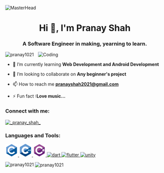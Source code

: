 
![MasterHead ](https://i.pinimg.com/736x/3a/15/d3/3a15d39306379b2d404073106091105a.jpg)

<h1 align="center">Hi 👋, I'm Pranay Shah</h1>
<h3 align="center">A Software Engineer in making, yearning to learn.</h3>
<img align="right" alt="Coding" width="400" src="https://camo.githubusercontent.com/5ddf73ad3a205111cf8c686f687fc216c2946a75005718c8da5b837ad9de78c9/68747470733a2f2f7468756d62732e6766796361742e636f6d2f4576696c4e657874446576696c666973682d736d616c6c2e676966">


<p align="left"> <img src="https://komarev.com/ghpvc/?username=pranay1021&label=Profile%20views&color=0e75b6&style=flat" alt="pranay1021" /> </p>

- 🌱 I’m currently learning **Web Development and Android Development**

- 👯 I’m looking to collaborate on **Any beginner's project**

- 📫 How to reach me **pranayshah2021@gmail.com**

- ⚡ Fun fact **:Love music...**

<h3 align="left">Connect with me:</h3>
<p align="left">
<a href="https://instagram.com/_pranay_shah_" target="blank"><img align="center" src="https://raw.githubusercontent.com/rahuldkjain/github-profile-readme-generator/master/src/images/icons/Social/instagram.svg" alt="_pranay_shah_" height="30" width="40" /></a>
</p>

<h3 align="left">Languages and Tools:</h3>
<p align="left"> <a href="https://www.cprogramming.com/" target="_blank" rel="noreferrer"> <img src="https://raw.githubusercontent.com/devicons/devicon/master/icons/c/c-original.svg" alt="c" width="40" height="40"/> </a> <a href="https://www.w3schools.com/cpp/" target="_blank" rel="noreferrer"> <img src="https://raw.githubusercontent.com/devicons/devicon/master/icons/cplusplus/cplusplus-original.svg" alt="cplusplus" width="40" height="40"/> </a> <a href="https://www.w3schools.com/cs/" target="_blank" rel="noreferrer"> <img src="https://raw.githubusercontent.com/devicons/devicon/master/icons/csharp/csharp-original.svg" alt="csharp" width="40" height="40"/> </a> <a href="https://dart.dev" target="_blank" rel="noreferrer"> <img src="https://www.vectorlogo.zone/logos/dartlang/dartlang-icon.svg" alt="dart" width="40" height="40"/> </a> <a href="https://flutter.dev" target="_blank" rel="noreferrer"> <img src="https://www.vectorlogo.zone/logos/flutterio/flutterio-icon.svg" alt="flutter" width="40" height="40"/> </a> <a href="https://unity.com/" target="_blank" rel="noreferrer"> <img src="https://www.vectorlogo.zone/logos/unity3d/unity3d-icon.svg" alt="unity" width="40" height="40"/> </a> </p>

<p><img align="left" src="https://github-readme-stats.vercel.app/api/top-langs?username=pranay1021&show_icons=true&locale=en&layout=compact" alt="pranay1021" /></p>

<p>&nbsp;<img align="center" src="https://github-readme-stats.vercel.app/api?username=pranay1021&show_icons=true&locale=en" alt="pranay1021" /></p>
